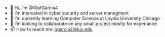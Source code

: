 - 👋 Hi, I’m @OlafGarcia4
- 👀 I’m interested in cyber security and server manegment
- 🌱 I’m currently learning Computer Science at Loyola University Chicago
- 💞️ I’m looking to collaborate on any small project mostly for experiance
- 📫 How to reach me: ogarcia2@luc.edu

<!---
OlafGarcia4/OlafGarcia4 is a ✨ special ✨ repository because its `README.md` (this file) appears on your GitHub profile.
You can click the Preview link to take a look at your changes.
--->
